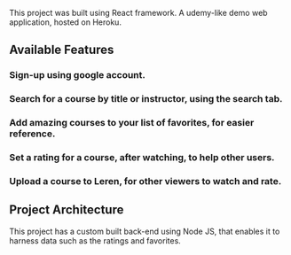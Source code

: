 This project was built using React framework. A udemy-like demo web application, hosted on Heroku.

## Available Features

### Sign-up using google account.
### Search for a course by title or instructor, using the search tab.
### Add amazing courses to your list of favorites, for easier reference.
### Set a rating for a course, after watching, to help other users.
### Upload a course to Leren, for other viewers to watch and rate.

## Project Architecture

This project has a custom built back-end using Node JS, that enables it to harness data such as the ratings and favorites.

